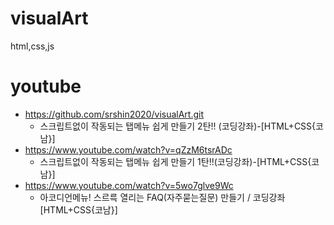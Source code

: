 # visualArt
html,css,js
# youtube
- https://github.com/srshin2020/visualArt.git
    - 스크립트없이 작동되는 탭메뉴 쉽게 만들기 2탄!! (코딩강좌)-[HTML+CSS{코남}]
- https://www.youtube.com/watch?v=qZzM6tsrADc
    - 스크립트없이 작동되는 탭메뉴 쉽게 만들기 1탄!!(코딩강좌)-[HTML+CSS{코남}]
- https://www.youtube.com/watch?v=5wo7glve9Wc
    - 아코디언메뉴! 스르륵 열리는 FAQ(자주묻는질문) 만들기 / 코딩강좌[HTML+CSS{코남}]


